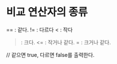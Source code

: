 # 비교 연산자의 종류

== : 같다.
!= : 다르다
< : 작다
> : 크다.
<= : 작거나 같다.
>= : 크거나 같다.

// 같으면 true, 다르면 false를 출력한다.